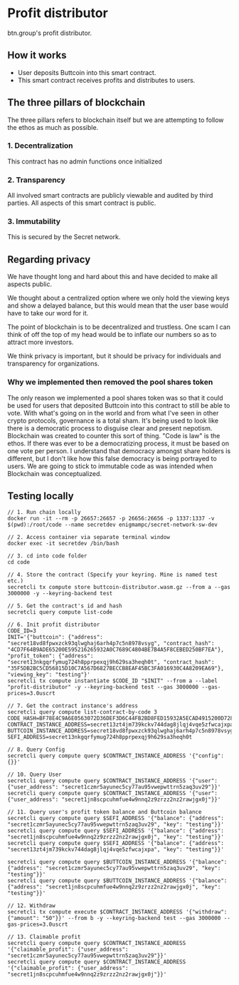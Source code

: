 # Profit distributor
btn.group's profit distributor.

## How it works
* User deposits Buttcoin into this smart contract.
* This smart contract receives profits and distributes to users.

## The three pillars of blockchain
The three pillars refers to blockchain itself but we are attempting to follow the ethos as much as possible.

### 1. Decentralization
This contract has no admin functions once initialized

### 2. Transparency
All involved smart contracts are publicly viewable and audited by third parties. All aspects of this smart contract is public.

### 3. Immutability
This is secured by the Secret network.

## Regarding privacy
We have thought long and hard about this and have decided to make all aspects public. 

We thought about a centralized option where we only hold the viewing keys and show a delayed balance, but this would mean that the user base would have to take our word for it.

The point of blockchain is to be decentralized and trustless. One scam I can think of off the top of my head would be to inflate our numbers so as to attract more investors.

We think privacy is important, but it should be privacy for individuals and transparency for organizations.

###  Why we implemented then removed the pool shares token
The only reason we implemented a pool shares token was so that it could be used for users that deposited Buttcoin into this contract to still be able to vote. With what's going on in the world and from what I've seen in other crypto protocols, governance is a total sham. It's being used to look like there is a democratic process to disguise clear and present nepotism. Blockchain was created to counter this sort of thing. "Code is law" is the ethos. If there was ever to be a democratizing process, it must be based on one vote per person. I understand that democracy amongst share holders is different, but I don't like how this false democracy is being portrayed to users. We are going to stick to immutable code as was intended when Blockchain was conceptualized.

## Testing locally
```
// 1. Run chain locally
docker run -it --rm -p 26657:26657 -p 26656:26656 -p 1337:1337 -v $(pwd):/root/code --name secretdev enigmampc/secret-network-sw-dev

// 2. Access container via separate terminal window
docker exec -it secretdev /bin/bash

// 3. cd into code folder
cd code

// 4. Store the contract (Specify your keyring. Mine is named test etc.)
secretcli tx compute store buttcoin-distributor.wasm.gz --from a --gas 3000000 -y --keyring-backend test

// 5. Get the contract's id and hash
secretcli query compute list-code

// 6. Init profit distributor 
CODE_ID=3
INIT='{"buttcoin": {"address": "secret18vd8fpwxzck93qlwghaj6arh4p7c5n8978vsyg", "contract_hash": "4CD7F64B9ADE65200E595216265932A0C7689C4804BE7B4A5F8CEBED250BF7EA"}, "profit_token": {"address": "secret13nkgqrfymug724h8pprpexqj9h629sa3heqh0t", "contract_hash": "35F5DB2BC5CD56815D10C7A567D6827BECCB8EAF45BC3FA016930C4A8209EA69"}, "viewing_key": "testing"}'
secretcli tx compute instantiate $CODE_ID "$INIT" --from a --label "profit-distributor" -y --keyring-backend test --gas 3000000 --gas-prices=3.0uscrt

// 7. Get the contract instance's address
secretcli query compute list-contract-by-code 3
CODE_HASH=BF78E4C9A6E0563072D36DEF3D6C44FB2BD8FED15932A5ECAD4915200D728813
CONTRACT_INSTANCE_ADDRESS=secret13zt4jm739kckv744dag8jlqj4vqe5zfwcajxpa
BUTTCOIN_INSTANCE_ADDRESS=secret18vd8fpwxzck93qlwghaj6arh4p7c5n8978vsyg
SEFI_ADDRESS=secret13nkgqrfymug724h8pprpexqj9h629sa3heqh0t

// 8. Query Config
secretcli query compute query $CONTRACT_INSTANCE_ADDRESS '{"config": {}}'

// 10. Query User
secretcli query compute query $CONTRACT_INSTANCE_ADDRESS '{"user": {"user_address": "secret1czmr5ayunec5cy77au95vwepwttrn5zaq3uv29"}}'
secretcli query compute query $CONTRACT_INSTANCE_ADDRESS '{"user": {"user_address": "secret1jn8scpcuhmfue4w9nnq2z9zrzz2nz2rawjgx0j"}}'

// 11. Query user's profit token balance and Buttcoin balance
secretcli query compute query $SEFI_ADDRESS '{"balance": {"address": "secret1czmr5ayunec5cy77au95vwepwttrn5zaq3uv29", "key": "testing"}}'
secretcli query compute query $SEFI_ADDRESS '{"balance": {"address": "secret1jn8scpcuhmfue4w9nnq2z9zrzz2nz2rawjgx0j", "key": "testing"}}'
secretcli query compute query $SEFI_ADDRESS '{"balance": {"address": "secret13zt4jm739kckv744dag8jlqj4vqe5zfwcajxpa", "key": "testing"}}'

secretcli query compute query $BUTTCOIN_INSTANCE_ADDRESS '{"balance": {"address": "secret1czmr5ayunec5cy77au95vwepwttrn5zaq3uv29", "key": "testing"}}'
secretcli query compute query $BUTTCOIN_INSTANCE_ADDRESS '{"balance": {"address": "secret1jn8scpcuhmfue4w9nnq2z9zrzz2nz2rawjgx0j", "key": "testing"}}'

// 12. Withdraw
secretcli tx compute execute $CONTRACT_INSTANCE_ADDRESS '{"withdraw": {"amount": "50"}}' --from b -y --keyring-backend test --gas 3000000 --gas-prices=3.0uscrt

// 13. Claimable profit
secretcli query compute query $CONTRACT_INSTANCE_ADDRESS '{"claimable_profit": {"user_address": "secret1czmr5ayunec5cy77au95vwepwttrn5zaq3uv29"}}'
secretcli query compute query $CONTRACT_INSTANCE_ADDRESS '{"claimable_profit": {"user_address": "secret1jn8scpcuhmfue4w9nnq2z9zrzz2nz2rawjgx0j"}}'
```
